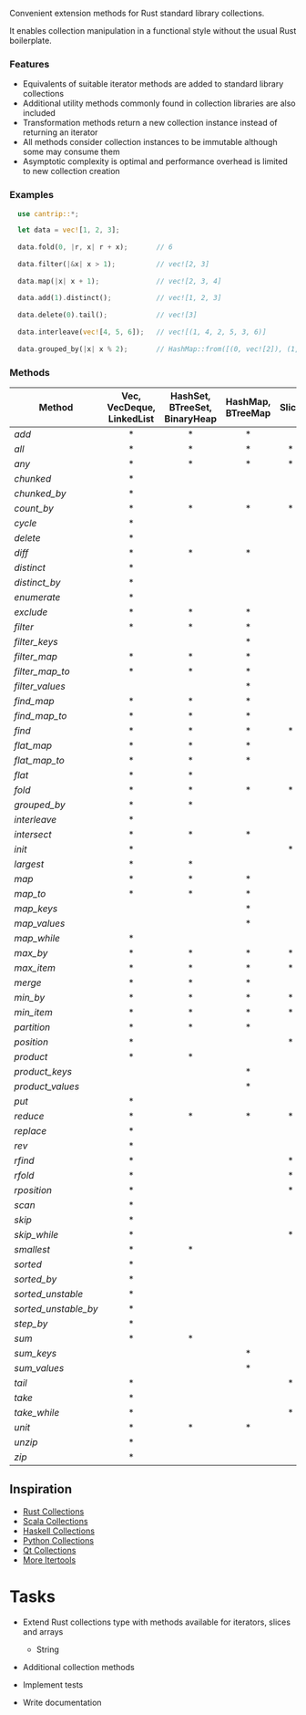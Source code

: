 Convenient extension methods for Rust standard library collections.

It enables collection manipulation in a functional style without the usual Rust boilerplate.


### Features

- Equivalents of suitable iterator methods are added to standard library collections
- Additional utility methods commonly found in collection libraries are also included
- Transformation methods return a new collection instance instead of returning an iterator
- All methods consider collection instances to be immutable although some may consume them
- Asymptotic complexity is optimal and performance overhead is limited to new collection creation

### Examples

```rust
  use cantrip::*;

  let data = vec![1, 2, 3];
 
  data.fold(0, |r, x| r + x);       // 6
 
  data.filter(|&x| x > 1);          // vec![2, 3]
 
  data.map(|x| x + 1);              // vec![2, 3, 4]
 
  data.add(1).distinct();           // vec![1, 2, 3]
 
  data.delete(0).tail();            // vec![3]
  
  data.interleave(vec![4, 5, 6]);   // vec![(1, 4, 2, 5, 3, 6)]
 
  data.grouped_by(|x| x % 2);       // HashMap::from([(0, vec![2]), (1, vec![1, 3])])
```

### Methods

| Method               | Vec, VecDeque, LinkedList | HashSet, BTreeSet, BinaryHeap | HashMap, BTreeMap | Slice |
|----------------------|:-------------------------:|:-----------------------------:|:-----------------:|:-----:|
| *add*                |             *             |               *               |         *         |       |
| *all*                |             *             |               *               |         *         |   *   |
| *any*                |             *             |               *               |         *         |   *   |
| *chunked*            |             *             |                               |                   |       |
| *chunked_by*         |             *             |                               |                   |       |
| *count_by*           |             *             |               *               |         *         |   *   |
| *cycle*              |             *             |                               |                   |       |
| *delete*             |             *             |                               |                   |       |
| *diff*               |             *             |               *               |         *         |       |
| *distinct*           |             *             |                               |                   |       |
| *distinct_by*        |             *             |                               |                   |       |
| *enumerate*          |             *             |                               |                   |       |
| *exclude*            |             *             |               *               |         *         |       |
| *filter*             |             *             |               *               |         *         |       |
| *filter_keys*        |                           |                               |         *         |       |
| *filter_map*         |             *             |               *               |         *         |       |
| *filter_map_to*      |             *             |               *               |         *         |       |
| *filter_values*      |                           |                               |         *         |       |
| *find_map*           |             *             |               *               |         *         |       |
| *find_map_to*        |             *             |               *               |         *         |       |
| *find*               |             *             |               *               |         *         |   *   |
| *flat_map*           |             *             |               *               |         *         |       |
| *flat_map_to*        |             *             |               *               |         *         |       |
| *flat*               |             *             |               *               |                   |       |
| *fold*               |             *             |               *               |         *         |   *   |
| *grouped_by*         |             *             |               *               |                   |       |
| *interleave*         |             *             |                               |                   |       |
| *intersect*          |             *             |               *               |         *         |       |
| *init*               |             *             |                               |                   |   *   |
| *largest*            |             *             |               *               |                   |       |
| *map*                |             *             |               *               |         *         |       |
| *map_to*             |             *             |               *               |         *         |       |
| *map_keys*           |                           |                               |         *         |       |
| *map_values*         |                           |                               |         *         |       |
| *map_while*          |             *             |                               |                   |       |
| *max_by*             |             *             |               *               |         *         |   *   |
| *max_item*           |             *             |               *               |         *         |   *   |
| *merge*              |             *             |               *               |         *         |       |
| *min_by*             |             *             |               *               |         *         |   *   |
| *min_item*           |             *             |               *               |         *         |   *   |
| *partition*          |             *             |               *               |         *         |       |
| *position*           |             *             |                               |                   |   *   |
| *product*            |             *             |               *               |                   |       |
| *product_keys*       |                           |                               |         *         |       |
| *product_values*     |                           |                               |         *         |       |
| *put*                |             *             |                               |                   |       |
| *reduce*             |             *             |               *               |         *         |   *   |
| *replace*            |             *             |                               |                   |       |
| *rev*                |             *             |                               |                   |       |
| *rfind*              |             *             |                               |                   |   *   |
| *rfold*              |             *             |                               |                   |   *   |
| *rposition*          |             *             |                               |                   |   *   |
| *scan*               |             *             |                               |                   |       |
| *skip*               |             *             |                               |                   |       |
| *skip_while*         |             *             |                               |                   |   *   |
| *smallest*           |             *             |               *               |                   |       |
| *sorted*             |             *             |                               |                   |       |
| *sorted_by*          |             *             |                               |                   |       |
| *sorted_unstable*    |             *             |                               |                   |       |
| *sorted_unstable_by* |             *             |                               |                   |       |
| *step_by*            |             *             |                               |                   |       |
| *sum*                |             *             |               *               |                   |       |
| *sum_keys*           |                           |                               |         *         |       |
| *sum_values*         |                           |                               |         *         |       |
| *tail*               |             *             |                               |                   |   *   |
| *take*               |             *             |                               |                   |       |
| *take_while*         |             *             |                               |                   |   *   |
| *unit*               |             *             |               *               |         *         |       |
| *unzip*              |             *             |                               |                   |       |
| *zip*                |             *             |                               |                   |       |

## Inspiration

- [Rust Collections](https://doc.rust-lang.org/std/iter/trait.Iterator.html)
- [Scala Collections](https://www.scala-lang.org/api/3.3.1/scala/collection/immutable/IndexedSeq.html)
- [Haskell Collections](https://hackage.haskell.org/package/collections-api-1.0.0.0/docs/Data-Collections.html)
- [Python Collections](https://python-reference.readthedocs.io/en/latest/docs/list/index.html)
- [Qt Collections](https://doc.qt.io/qt-6/qlist.html)
- [More Itertools](https://more-itertools.readthedocs.io/en/stable/api.html)

# Tasks

- Extend Rust collections type with methods available for iterators, slices and arrays
  - String

- Additional collection methods

- Implement tests

- Write documentation
